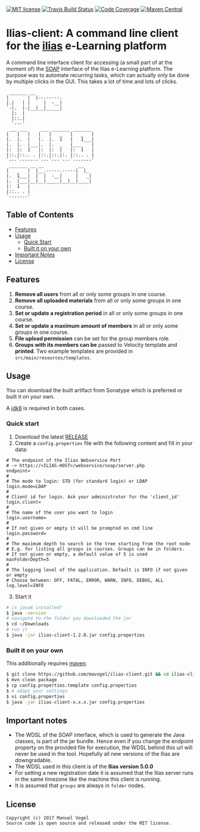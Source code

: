 [![MIT license](http://img.shields.io/badge/license-MIT-brightgreen.svg)](http://opensource.org/licenses/MIT)
[![Travis Build Status](https://travis-ci.org/mavogel/ilias-client.svg?branch=master)](https://travis-ci.org/mavogel/ilias-client)
[![Code Coverage](https://img.shields.io/codecov/c/github/mavogel/ilias-client/master.svg)](https://codecov.io/github/mavogel/ilias-client?branch=master)
[![Maven Central](https://maven-badges.herokuapp.com/maven-central/com.github.mavogel/ilias-client/badge.svg)](https://maven-badges.herokuapp.com/maven-central/com.github.mavogel/ilias-client)

# Ilias-client: A command line client for the [ilias](http://ilias.de/) e-Learning platform
A command line interface client for accessing (a small part of at the moment of) the [SOAP](https://en.wikipedia.org/wiki/SOAP) interface of the Ilias e-Learning platform.
The purpose was to automate recurring tasks, which can actually only be done by multiple clicks in the GUI. This takes a lot of time and lots of clicks.

```ascii
 _______ __                       
|       |  |--.-----.             
|.|   | |     |  -__|             
`-|.  |-|__|__|_____|             
  |:  |                           
  |::.|                           
  `---'                           
 ___ ___     ___ _______ _______  
|   |   |   |   |   _   |   _   | 
|.  |.  |   |.  |.  1   |   1___| 
|.  |.  |___|.  |.  _   |____   | 
|:  |:  1   |:  |:  |   |:  1   | 
|::.|::.. . |::.|::.|:. |::.. . | 
`---`-------`---`--- ---`-------' 
 _______ __ __             __     
|   _   |  |__.-----.-----|  |_   
|.  1___|  |  |  -__|     |   _|  
|.  |___|__|__|_____|__|__|____|  
|:  1   |                         
|::.. . |                         
`-------'   
```

## Table of Contents
- [Features](#features)
- [Usage](#usage)
    - [Quick Start](#quick-start)
    - [Built it on your own](#built-it-on-your-own)
- [Important Notes](#important-notes)
- [License](#license)

## <a name="features"></a>Features
1. **Remove all users** from all or only some groups in one course.
2. **Remove all uploaded materials** from all or only some groups in one course.
3. **Set or update a registration period** in all or only some groups in one course.
3. **Set or update a maximum amount of members** in all or only some groups in one course.
4. **File upload permission** can be set for the group members role.
5. **Groups with its members can be** passed to Velocity template and **printed**. Two example templates are provided in `src/main/resources/templates`. 

## <a name="usage"></a>Usage
You can download the built artifact from Sonatype which is preferred or built it on your own. 

A [jdk8](http://www.oracle.com/technetwork/java/javase/downloads/jdk8-downloads-2133151.html) is required in both cases.

### <a name="quick-start"></a>Quick start 

1. Download the latest [RELEASE](https://oss.sonatype.org/content/groups/staging/com/github/mavogel/ilias-client/1.2.0/ilias-client-1.2.0.jar)
2. Create a `config.properties` file with the following content and fill in your data:
```properties
# The endpoint of the Ilias Webservice Port
# -> https://<ILIAS-HOST>/webservice/soap/server.php
endpoint=
#
# The mode to login: STD (for standard login) or LDAP
login.mode=LDAP
#
# Client id for login. Ask your administrator for the 'client_id'
login.client=
#
# The name of the user you want to login
login.username=
#
# If not given or empty it will be prompted on cmd line
login.password=
#
# The maximum depth to search in the tree starting from the root node
# E.g. for listing all groups in courses. Groups can be in folders.
# If not given or empty, a default value of 5 is used
maxFolderDepth=5
#
# The logging level of the application. Default is INFO if not given or empty
# Choose between: OFF, FATAL, ERROR, WARN, INFO, DEBUG, ALL
log.level=INFO
```
3. Start it
```bash
# is java8 installed?
$ java -version
# navigate to the folder you downloaded the jar
$ cd ~/Downloads
# run it
$ java -jar ilias-client-1.2.0.jar config.properties
```

### <a name="built-it-on-your-own"></a>Built it on your own
This additionally requires [maven](https://maven.apache.org/).

```bash
$ git clone https://github.com/mavogel/ilias-client.git && cd ilias-client 
$ mvn clean package
$ cp config.properties.template config.properties
$ # adapt your settings 
$ vi config.properties
$ java -jar ilias-client-x.x.x.jar config.properties
```

## <a name="important-notes"></a>Important notes
- The WDSL of the SOAP interface, which is used to generate the Java classes, is part of the jar bundle. Hence even if you change the endpoint property on the provided file for execution, the WDSL behind this url will never be used in the tool. Hopefully all new versions of the Ilias are downgradable.
- The WDSL used in this client is of the **Ilias version 5.0.0**
- For setting a new registration date it is assumed that the Ilias server runs in the same timezone like the machine this client is running.
- It is assumed that `groups` are always in `folder` nodes.

## <a name="license"></a>License
    Copyright (c) 2017 Manuel Vogel
    Source code is open source and released under the MIT license.